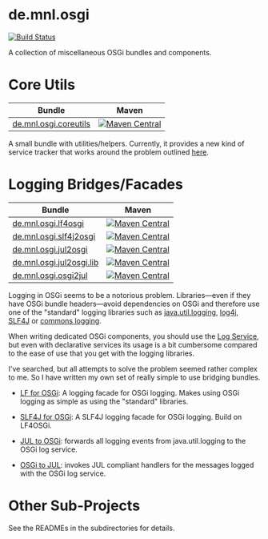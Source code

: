 # de.mnl.osgi

[![Build Status](https://travis-ci.org/mnlipp/de.mnl.osgi.svg?branch=master)](https://travis-ci.org/mnlipp/de.mnl.osgi)

A collection of miscellaneous OSGi bundles and components.

# Core Utils

| Bundle                   | Maven |
| ------------------------ | ------- |
| [de.mnl.osgi.coreutils](http://mnlipp.github.io/de.mnl.osgi/de.mnl.osgi.coreutils/javadoc/de/mnl/osgi/coreutils/package-summary.html#package.description) | [![Maven Central](https://img.shields.io/maven-central/v/de.mnl.osgi/de.mnl.osgi.coreutils.svg)](http://search.maven.org/#search%7Cga%7C1%7Ca%3A%22de.mnl.osgi.coreutils%22) |

A small bundle with utilities/helpers. Currently, it provides a new kind
of service tracker that works around the problem outlined 
[here](https://mnlipp.github.io/osgi-getting-started/TrackingAService.html).

# Logging Bridges/Facades

| Bundle                   | Maven |
| ------------------------ | ------- |
| [de.mnl.osgi.lf4osgi](http://mnlipp.github.io/de.mnl.osgi/de.mnl.osgi.lf4osgi/javadoc/de/mnl/osgi/lf4osgi/package-summary.html#package.description) | [![Maven Central](https://img.shields.io/maven-central/v/de.mnl.osgi/de.mnl.osgi.lf4osgi.svg)](http://search.maven.org/#search%7Cga%7C1%7Ca%3A%22de.mnl.osgi.lf4osgi%22) | 
| [de.mnl.osgi.slf4j2osgi](http://mnlipp.github.io/de.mnl.osgi/de.mnl.osgi.slf4j2osgi/javadoc/de/mnl/osgi/slf4j2osgi/package-summary.html#package.description) | [![Maven Central](https://img.shields.io/maven-central/v/de.mnl.osgi/de.mnl.osgi.slf4j2osgi.svg)](http://search.maven.org/#search%7Cga%7C1%7Ca%3A%22de.mnl.osgi.slf4j2osgi%22) | 
| [de.mnl.osgi.jul2osgi](http://mnlipp.github.io/de.mnl.osgi/de.mnl.osgi.jul2osgi/javadoc/de/mnl/osgi/jul2osgi/package-summary.html#package.description)     | [![Maven Central](https://img.shields.io/maven-central/v/de.mnl.osgi/de.mnl.osgi.jul2osgi.svg)](http://search.maven.org/#search%7Cga%7C1%7Ca%3A%22de.mnl.osgi.jul2osgi%22) |
| [de.mnl.osgi.jul2osgi.lib](http://mnlipp.github.io/de.mnl.osgi/de.mnl.osgi.jul2osgi/javadoc/de/mnl/osgi/jul2osgi/package-summary.html#package.description) | [![Maven Central](https://img.shields.io/maven-central/v/de.mnl.osgi/de.mnl.osgi.jul2osgi.lib.svg)](http://search.maven.org/#search%7Cga%7C1%7Ca%3A%22de.mnl.osgi.jul2osgi.lib%22) | 
| [de.mnl.osgi.osgi2jul](http://mnlipp.github.io/de.mnl.osgi/de.mnl.osgi.osgi2jul/javadoc/de/mnl/osgi/osgi2jul/package-summary.html#package.description) | [![Maven Central](https://img.shields.io/maven-central/v/de.mnl.osgi/de.mnl.osgi.osgi2jul.svg)](http://search.maven.org/#search%7Cga%7C1%7Ca%3A%22de.mnl.osgi.osgi2jul%22) | 

Logging in OSGi seems to be a notorious problem. Libraries—even if 
they have OSGi bundle headers—avoid dependencies on OSGi and therefore
use one of the "standard" logging libraries such as 
[java.util.logging](https://docs.oracle.com/javase/8/docs/technotes/guides/logging/overview.html),
[log4j](https://logging.apache.org/log4j/2.x/), [SLF4J](https://www.slf4j.org/)
or [commons logging](https://commons.apache.org/proper/commons-logging/).

When writing dedicated OSGi components, you should use the 
[Log Service](https://osgi.org/specification/osgi.cmpn/7.0.0/service.log.html),
but even with declarative services its usage is a bit cumbersome compared
to the ease of use that you get with the logging libraries. 

I've searched, but all attempts to solve the problem seemed rather complex to 
me. So I have written my own set of really simple to use bridging bundles.

 * [LF for OSGi](http://mnlipp.github.io/de.mnl.osgi/de.mnl.osgi.lf4osgi/javadoc/de/mnl/osgi/lf4osgi/package-summary.html#package.description):
   A logging facade for OSGi logging. Makes using OSGi logging as simple as
   using the "standard" libraries.
   
 * [SLF4J for OSGi](http://mnlipp.github.io/de.mnl.osgi/de.mnl.osgi.sl4j2osgi/javadoc/de/mnl/osgi/slf4j2osgi/package-summary.html#package.description):
   A SLF4J logging facade for OSGi logging. Build on LF4OSGi.
   
 * [JUL to OSGi](http://mnlipp.github.io/de.mnl.osgi/de.mnl.osgi.jul2osgi/javadoc/de/mnl/osgi/jul2osgi/package-summary.html#package.description):
   forwards all logging events from java.util.logging to the OSGi log service.
   
 * [OSGi to JUL](http://mnlipp.github.io/de.mnl.osgi/de.mnl.osgi.osgi2jul/javadoc/):
   invokes JUL compliant handlers for the messages logged with the OSGi log 
   service.


# Other Sub-Projects

See the READMEs in the subdirectories for details. 
